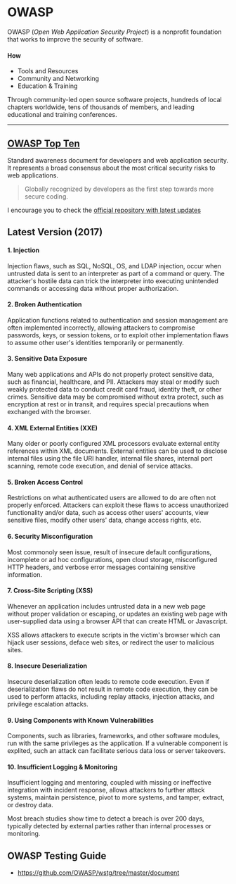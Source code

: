 # OWASP

OWASP (_Open Web Application Security Project_) is a nonprofit foundation that works to improve the security of software.

#### How

* Tools and Resources
* Community and Networking
* Education & Training

Through community-led open source software projects, hundreds of local chapters worldwide, tens of thousands of members, and leading educational and training conferences.

---

## [OWASP Top Ten](https://owasp.org/www-project-top-ten/)

Standard awareness document for developers and web application security. It represents a broad consensus about the most critical security risks to web applications.

> Globally recognized by developers as the first step towards more secure coding.

I encourage you to check the [official repository with latest updates](https://github.com/OWASP/Top10)

## Latest Version (2017)

#### 1. Injection

Injection flaws, such as SQL, NoSQL, OS, and LDAP injection, occur when untrusted data is sent to an interpreter as part of a command or query. The attacker's hostile data can trick the interpreter into executing unintended commands or accessing data without proper authorization.

#### 2. Broken Authentication

Application functions related to authentication and session management are often implemented incorrectly, allowing attackers to compromise passwords, keys, or session tokens, or to exploit other implementation flaws to assume other user's identities temporarily or permanently.

#### 3. Sensitive Data Exposure

Many web applications and APIs do not properly protect sensitive data, such as financial, healthcare, and PII. Attackers may steal or modify such weakly protected data to conduct credit card fraud, identity theft, or other crimes. Sensitive data may be compromised without extra protect, such as encryption at rest or in transit, and requires special precautions when exchanged with the browser.

#### 4. XML External Entities (XXE)

Many older or poorly configured XML processors evaluate external entity references within XML documents. External entities can be used to disclose internal files using the file URI handler, internal file shares, internal port scanning, remote code execution, and denial of service attacks.

#### 5. Broken Access Control

Restrictions on what authenticated users are allowed to do are often not properly enforced. Attackers can exploit these flaws to access unauthorized functionality and/or data, such as access other users' accounts, view sensitive files, modify other users' data, change access rights, etc.

#### 6. Security Misconfiguration

Most commonoly seen issue, result of insecure default configurations, incomplete or ad hoc configurations, open cloud storage, misconfigured HTTP headers, and verbose error messages containing sensitive information.

#### 7. Cross-Site Scripting (XSS)

Whenever an application includes untrusted data in a new web page without proper validation or escaping, or updates an existing web page with user-supplied data using a browser API that can create HTML or Javascript.

XSS allows attackers to execute scripts in the victim's browser which can hijack user sessions, deface web sites, or redirect the user to malicious sites.

#### 8. Insecure Deserialization

Insecure deserialization often leads to remote code execution. Even if deserialization flaws do not result in remote code execution, they can be used to perform attacks, including replay attacks, injection attacks, and privilege escalation attacks.

#### 9. Using Components with Known Vulnerabilities

Components, such as libraries, frameworks, and other software modules, run with the same privileges as the application. If a vulnerable component is explited, such an attack can facilitate serious data loss or server takeovers.

#### 10. Insufficient Logging & Monitoring

Insufficient logging and mentoring, coupled with missing or ineffective integration with incident response, allows attackers to further attack systems, maintain persistence, pivot to more systems, and tamper, extract, or destroy data.

Most breach studies show time to detect a breach is over 200 days, typically detected by external parties rather than internal processes or monitoring.

## OWASP Testing Guide

* https://github.com/OWASP/wstg/tree/master/document
